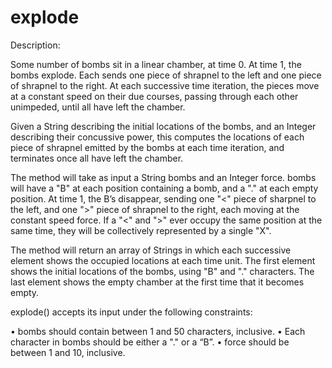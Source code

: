 explode
=======
Description:

Some number of bombs sit in a linear chamber, at time 0. At time 1, the bombs explode. Each 
sends one piece of shrapnel to the left and one piece of shrapnel to the right. At each 
successive time iteration, the pieces move at a constant speed on their due courses, passing 
through each other unimpeded, until all have left the chamber.

Given a String describing the initial locations of the bombs, and an Integer describing their
concussive power, this computes the locations of each piece of shrapnel emitted by the bombs
at each time iteration, and terminates once all have left the chamber. 

The method will take as input a String bombs and an Integer force. bombs will have a "B" at 
each position containing a bomb, and a "." at each empty position. At time 1, the B’s disappear, 
sending one "<" piece of sharpnel to the left, and one ">" piece of shrapnel to the right, each 
moving at the constant speed force. If a "<" and ">" ever occupy the same position at the 
same time, they will be collectively represented by a single "X".

The method will return an array of Strings in which each successive element shows the 
occupied locations at each time unit. The first element shows the initial locations of the 
bombs, using "B" and "." characters. The last element shows the empty chamber at the 
first time that it becomes empty.

explode() accepts its input under the following constraints:

• bombs should contain between 1 and 50 characters, inclusive.
• Each character in bombs should be either a "." or a “B”.
• force should be between 1 and 10, inclusive.

